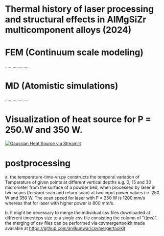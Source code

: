 # Thermal history of laser processing and structural effects in AlMgSiZr multicomponent alloys (2024)

# FEM (Continuum scale modeling)
...................

# MD (Atomistic simulations)
...................
# Visualization of heat source for P = 250.W and 350 W. 
[![Gaussian Heat Source via Streamlit](https://static.streamlit.io/badges/streamlit_badge_black_white.svg)](https://gaussianheatsource.streamlit.app/)
# postprocessing
a. the temperature-time-vn.py constructs the temporal variation of Temperature of given points  at different vertical depths e.g. 0, 15 and 30 micrometer from the surface of a powder bed, when processed by laser in two scans (forward scan and return scan) at two input power values i.e. 250 W and 350 W. The scan speed for laser with P = 250 W is 1200 mm/s whereas that for laser with higher power is 800 mm/s. 

b. it might be necessary to merge the individual csv files downloaded at different timesteps size to a single csv file consisting the column of "t(ms)". the merging of csv files can be performed via csvmergertoolkit made available at https://github.com/anilkunwar/csvmergertoolkit
